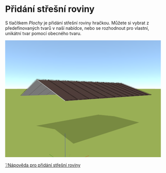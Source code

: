 # Přidání střešní roviny

S tlačítkem *Plochy* je přidání střešní roviny hračkou. Můžete si vybrat z předefinovaných tvarů v naší nabídce, nebo se rozhodnout pro vlastní, unikátní tvar pomocí obecného tvaru.

![How to measure?](img/addRoofPolygon.png)

[❔Nápověda pro přidání střešní roviny](../getting-started-roofs/modellingRoofs.md)
